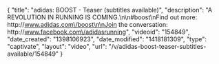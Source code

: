 {
    "title": "adidas: BOOST - Teaser (subtitles available)",
    "description": "A REVOLUTION IN RUNNING IS COMING.\n\n#boost\nFind out more: http:\/\/www.adidas.com\/boost\n\nJoin the conversation: http:\/\/www.facebook.com\/adidasrunning",
    "videoid": "154849",
    "date_created": "1398106923",
    "date_modified": "1418181309",
    "type": "captivate",
    "layout": "video",
    "url": "\/v\/adidas-boost-teaser-subtitles-available\/154849"
}